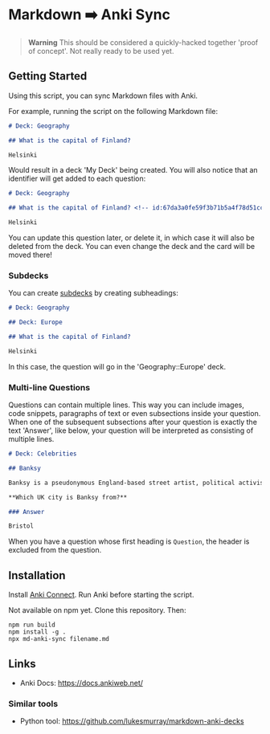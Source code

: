 # Markdown ➡️ Anki Sync

> **Warning**
> This should be considered a quickly-hacked together 'proof of concept'. Not really ready to be used yet.

## Getting Started

Using this script, you can sync Markdown files with Anki.

For example, running the script on the following Markdown file:

```md
# Deck: Geography

## What is the capital of Finland?

Helsinki
```

Would result in a deck 'My Deck' being created. You will also notice that an identifier will get added to each question:

```md
# Deck: Geography

## What is the capital of Finland? <!-- id:67da3a0fe59f3b71b5a4f78d51cc67b1 -->

Helsinki
```

You can update this question later, or delete it, in which case it will also be deleted from the deck. You can even change the deck and the card will be moved there!

### Subdecks

You can create [subdecks](https://docs.ankiweb.net/deck-options.html#subdecks) by creating subheadings:

```md
# Deck: Geography

## Deck: Europe

## What is the capital of Finland?

Helsinki
```

In this case, the question will go in the 'Geography::Europe' deck.

### Multi-line Questions

Questions can contain multiple lines. This way you can include images, code snippets, paragraphs of text or even subsections inside your question. When one of the subsequent subsections after your question is exactly the text 'Answer', like below, your question will be interpreted as consisting of multiple lines.

```md
# Deck: Celebrities

## Banksy

Banksy is a pseudonymous England-based street artist, political activist and film director whose real name and identity remain unconfirmed and the subject of speculation.

**Which UK city is Banksy from?**

### Answer

Bristol
```

When you have a question whose first heading is `Question`, the header is excluded from the question.

## Installation

Install [Anki Connect](https://foosoft.net/projects/anki-connect/). Run Anki before starting the script.

Not available on npm yet. Clone this repository. Then:

```
npm run build
npm install -g .
npx md-anki-sync filename.md
```

## Links

- Anki Docs: https://docs.ankiweb.net/

### Similar tools

- Python tool: https://github.com/lukesmurray/markdown-anki-decks
